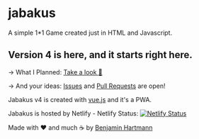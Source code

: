 # jabakus
A simple 1*1 Game created just in HTML and Javascript.

## Version 4 is here, and it starts right here.

-> What I Planned: [Take a look :eyes:](https://github.com/jabakus/jabakus/projects/3)

-> And your ideas: [Issues](https://github.com/jabakus/jabakus-de/issues) and [Pull Requests](https://github.com/jabakus/jabakus-de/pulls) are open!


Jabakus v4 is created with [vue.js](https://vuejs.org/) and it's a PWA.

Jabakus is hosted by Netlify - Netlify Status: [![Netlify Status](https://api.netlify.com/api/v1/badges/6d62e6c6-9eff-461a-9ae0-977261eaa86d/deploy-status)](https://app.netlify.com/sites/jabakus/deploys)

Made with ❤️ and much ☕ by [Benjamin Hartmann](https://awesomebible.de)
